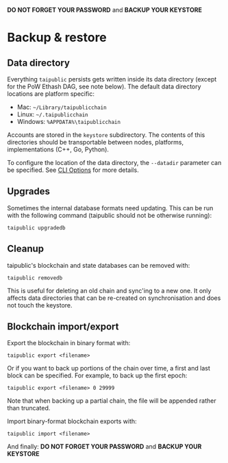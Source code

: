 **DO NOT FORGET YOUR PASSWORD** and **BACKUP YOUR KEYSTORE**

# Backup & restore

## Data directory

Everything `taipublic` persists gets written inside its data directory (except for the PoW Ethash DAG, see note below).
The default data directory locations are platform specific:

* Mac: `~/Library/taipublicchain`
* Linux: `~/.taipublicchain`
* Windows: `%APPDATA%\taipublicchain`

Accounts are stored in the `keystore` subdirectory. The contents of this directories should be transportable between nodes, platforms, implementations (C++, Go, Python).

To configure the location of the data directory, the `--datadir` parameter can be specified. See [CLI Options](./Command-Line-Options) for more details.

## Upgrades

Sometimes the internal database formats need updating. This can be run with the following command (taipublic should not be otherwise running):

```
taipublic upgradedb
```

## Cleanup

taipublic's blockchain and state databases can be removed with:

```
taipublic removedb
```

This is useful for deleting an old chain and sync'ing to a new one. It only affects data directories that can be re-created on synchronisation and does not touch the keystore.

## Blockchain import/export

Export the blockchain in binary format with:
```
taipublic export <filename>
```

Or if you want to back up portions of the chain over time, a first and last block can be specified. For example, to back up the first epoch:

```
taipublic export <filename> 0 29999
```

Note that when backing up a partial chain, the file will be appended rather than truncated.

Import binary-format blockchain exports with:
```
taipublic import <filename>
```


And finally: **DO NOT FORGET YOUR PASSWORD** and **BACKUP YOUR KEYSTORE**